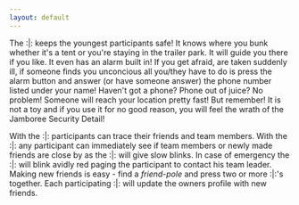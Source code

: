 ```yaml
---
layout: default
---
```


The :\|: keeps the youngest participants safe! It knows where you bunk whether it's a tent or you're staying in the trailer park. It will guide you there
if you like. It even has an alarm built in! If you get afraid, are taken suddenly ill, if someone finds you unconcious all you/they have to do is press
the alarm button and answer (or have someone answer) the phone number listed under your name! Haven't got a phone? Phone out of juice? No problem! Someone will
reach your location pretty fast! But remember! It is not a toy and if you use it for no good reason, you will feel the wrath of the Jamboree Security Detail!


With the :\|: participants can trace their friends and team members. With the :\|: any participant can immediately see if
team members or newly made friends are close by as the :\|: will give slow blinks. In case of emergency the :\|: will 
blink avidly red paging the participant to contact his team leader. Making new friends is easy - find a *friend-pole* 
and press two or more :\|:'s together. Each participating :\|: will update the owners profile with new friends.

